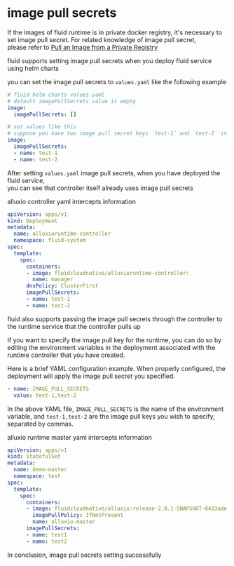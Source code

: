 # image pull secrets


If the images of fluid runtime is in private docker registry, it's necessary to set image pull secret.
For related knowledge of image pull secret,     
please refer to [Pull an Image from a Private Registry
](https://kubernetes.io/docs/tasks/configure-pod-container/pull-image-private-registry/)

fluid supports setting image pull secrets when you deploy fluid service using helm charts

you can set the image pull secrets to `values.yaml` like the following example
```yaml
# fluid helm charts values.yaml 
# default imagePullSecrets value is empty
image:
  imagePullSecrets: []

# set values like this 
# suppose you have two image pull secret keys `test-1` and `test-2` in your cluster
image:
  imagePullSecrets: 
  - name: test-1
  - name: test-2
```

After setting `values.yaml` image pull secrets, when you have deployed the fluid service,  
you can see that controller itself already uses image pull secrets



alluxio controller yaml intercepts information
```yaml
apiVersion: apps/v1
kind: Deployment
metadata:
  name: alluxioruntime-controller
  namespace: fluid-system
spec:
  template:
    spec:
      containers:
      - image: fluidcloudnative/alluxioruntime-controller:
        name: manager
      dnsPolicy: ClusterFirst
      imagePullSecrets:
      - name: test-1
      - name: test-2
```

fluid also supports passing the image pull secrets through the controller to the runtime service that the controller pulls up

If you want to specify the image pull key for the runtime, you can do so by editing the environment variables in the deployment associated with the runtime controller that you have created.

Here is a brief YAML configuration example. When properly configured, the deployment will apply the image pull secret you specified.

```yaml
- name: IMAGE_PULL_SECRETS
  value: test-1,test-2
```

In the above YAML file, `IMAGE_PULL_SECRETS` is the name of the environment variable, and `test-1,test-2` are the image pull keys you wish to specify, separated by commas.




alluxio runtime master yaml intercepts information
```yaml
apiVersion: apps/v1
kind: StatefulSet
metadata:
  name: demo-master
  namespace: test
spec:
  template:
    spec:
      containers:
      - image: fluidcloudnative/alluxio:release-2.8.1-SNAPSHOT-0433ade
        imagePullPolicy: IfNotPresent
        name: alluxio-master
      imagePullSecrets:
      - name: test1
      - name: test2

```
In conclusion, image pull secrets setting successfully